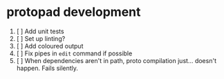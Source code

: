 # protopad development

1.  [ ] Add unit tests
2.  [ ] Set up linting?
3.  [ ] Add coloured output
4.  [ ] Fix pipes in `edit` command if possible
5.  [ ] When dependencies aren't in path, proto compilation just... doesn't happen. Fails silently.
